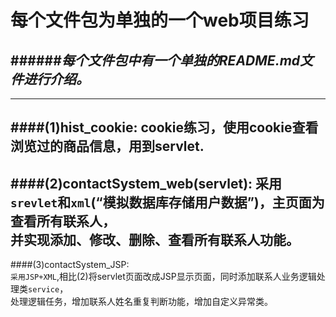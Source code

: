#                                 每个文件包为单独的一个web项目练习  
######___每个文件包中有一个单独的README.md文件进行介绍。___
---------------------------------------------------------------------------------------------------------------------------------
---------------------------------------------------------------------------------------------------------------------------------
####(1)hist_cookie:
              cookie练习，使用cookie查看浏览过的商品信息，用到servlet. 
---------------------------------------------------------------------------------------------------------------------------------
####(2)contactSystem_web(servlet): 
             采用`srevlet`和`xml`(“模拟数据库存储用户数据”)，主页面为查看所有联系人，  
         并实现添加、修改、删除、查看所有联系人功能。
---------------------------------------------------------------------------------------------------------------------------------  
####(3)contactSystem_JSP:  
         `采用JSP+XML`,相比(2)将servlet页面改成JSP显示页面，同时添加联系人业务逻辑处理类`service`，  
         处理逻辑任务，增加联系人姓名重复判断功能，增加自定义异常类。
